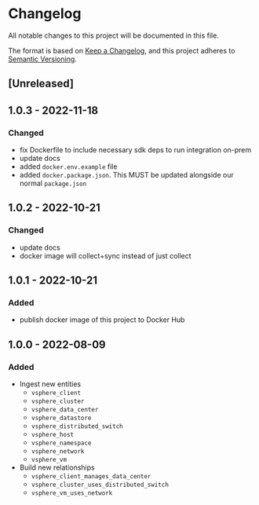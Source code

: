 # Changelog

All notable changes to this project will be documented in this file.

The format is based on [Keep a Changelog](https://keepachangelog.com/en/1.0.0/),
and this project adheres to
[Semantic Versioning](https://semver.org/spec/v2.0.0.html).

## [Unreleased]

## 1.0.3 - 2022-11-18

### Changed

- fix Dockerfile to include necessary sdk deps to run integration on-prem
- update docs
- added `docker.env.example` file
- added `docker.package.json`. This MUST be updated alongside our normal
  `package.json`

## 1.0.2 - 2022-10-21

### Changed

- update docs
- docker image will collect+sync instead of just collect

## 1.0.1 - 2022-10-21

### Added

- publish docker image of this project to Docker Hub

## 1.0.0 - 2022-08-09

### Added

- Ingest new entities
  - `vsphere_client`
  - `vsphere_cluster`
  - `vsphere_data_center`
  - `vsphere_datastore`
  - `vsphere_distributed_switch`
  - `vsphere_host`
  - `vsphere_namespace`
  - `vsphere_network`
  - `vsphere_vm`
- Build new relationships
  - `vsphere_client_manages_data_center`
  - `vsphere_cluster_uses_distributed_switch`
  - `vsphere_vm_uses_network`
